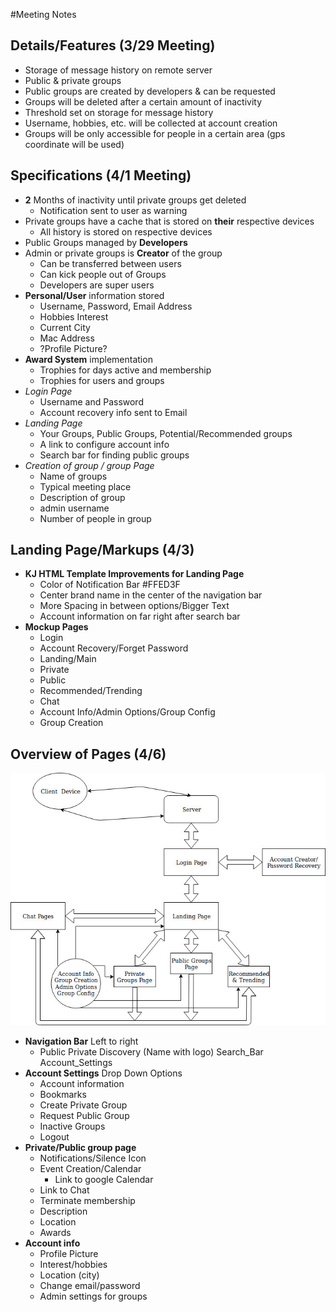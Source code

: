 #Meeting Notes

## Details/Features (3/29 Meeting)

- Storage of message history on remote server
- Public & private groups
- Public groups are created by developers & can be requested
- Groups will be deleted after a certain amount of inactivity
- Threshold set on storage for message history
- Username, hobbies, etc. will be collected at account creation
- Groups will be only accessible for people in a certain area (gps coordinate will be used)

## Specifications (4/1 Meeting)
- **2** Months of inactivity until private groups get deleted
  - Notification sent to user as warning
- Private groups have a cache that is stored on **their** respective devices
  - All history is stored on respective devices
- Public Groups managed by **Developers**
- Admin or private groups is **Creator** of the group
  - Can be transferred between users
  - Can kick people out of Groups
  - Developers are super users
- **Personal/User** information stored
  - Username, Password, Email Address
  - Hobbies Interest
  - Current City
  - Mac Address
  - ?Profile Picture?
- **Award System** implementation
  - Trophies for days active and membership
  - Trophies for users and groups
- _Login Page_
  - Username and Password
  - Account recovery info sent to Email
- _Landing Page_
  - Your Groups, Public Groups, Potential/Recommended groups
  - A link to configure account info
  - Search bar for finding public groups
- _Creation of group / group Page_
  - Name of groups
  - Typical meeting place
  - Description of group
  - admin username
  - Number of people in group

## Landing Page/Markups (4/3)
  - **KJ HTML Template Improvements for Landing Page**
    - Color of Notification Bar #FFED3F
    - Center brand name in the center of the navigation bar
    - More Spacing in between options/Bigger Text
    - Account information on far right after search bar
  - **Mockup Pages**
    - Login
    - Account Recovery/Forget Password
    - Landing/Main
    - Private
    - Public
    - Recommended/Trending
    - Chat
    - Account Info/Admin Options/Group Config
    - Group Creation

## Overview of Pages (4/6)
![](Website_Pages_Relationship.jpg)
  - **Navigation Bar** Left to right
    - Public Private Discovery (Name with logo) Search_Bar Account_Settings
  - **Account Settings** Drop Down Options
    - Account information
    - Bookmarks
    - Create Private Group
    - Request Public Group
    - Inactive Groups
    - Logout
  - **Private/Public group page**
    - Notifications/Silence Icon 
    - Event Creation/Calendar
      - Link to google Calendar
    - Link to Chat
    - Terminate membership
    - Description
    - Location
    - Awards
  - **Account info**
    - Profile Picture
    - Interest/hobbies
    - Location (city)
    - Change email/password
    - Admin settings for groups
